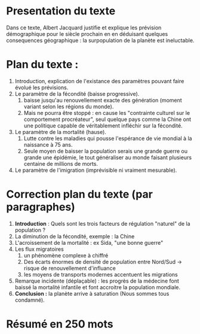 # Presentation du texte
Dans ce texte, Albert Jacquard justifie et explique les prévision démographique pour le siècle prochain en en déduisant quelques consequences géographique : la surpopulation de la planète est ineluctable.
# Plan du texte :
1. Introduction, explication de l'existance des paramètres pouvant faire évolué les prévisions.
2. Le paramètre de la fécondité (baisse progressive).
	1. baisse jusqu'au renouvellement exacte des génération (moment variant selon les régions du monde).
	2. Mais ne pourra être stoppé  : en cause les "contrainte culturel sur le comportement procréateur", seul quelque pays comme la Chine ont une politique capable de véritablement infléchir sur la fécondité.
3. Le paramètre de la mortalité (hause).
	1. Lutte contre les maladies qui pousse l'espérance de vie mondial à la naissance à 75 ans.
	2. Seule moyen de baisser la population serais une grande guerre ou grande une épidémie, le tout généraliser au monde faisant plusieurs centaine de millions de morts.
4. Le paramètre de l'imigration (imprévisible ni vraiment mesurable).

# Correction plan du texte (par paragraphes)
1. **Introduction** : Quels sont les trois facteurs de régulation "naturel" de la population ?
2. La diminution de la fécondité, exemple : la Chine
3. L'acroissement de la mortalité : ex Sida, "une bonne guerre"
4. Les flux migratoires
	1. un phénomène complexe à chiffré
	2. Des écarts énormes de densité de population entre Nord/Sud -> risque de renouvellement d'influance
	3. les moyens de transports modernes accentuent les migrations
5. Remarque incidente (déplaçable) : les progrès de la médecine font baissé la mortalité infantile et font accroitre la population mondiale.
6. **Conclusion :** la planète arrive à saturation (Nous sommes tous condamné).

# Résumé en 250 mots
